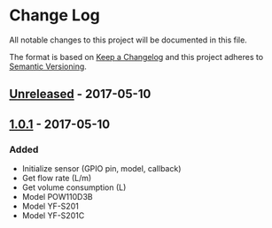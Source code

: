 # Change Log

All notable changes to this project will be documented in this file.

The format is based on [Keep a Changelog](http://keepachangelog.com/)
and this project adheres to [Semantic Versioning](http://semver.org/).


## [Unreleased] - 2017-05-10

## [1.0.1] - 2017-05-10
### Added
- Initialize sensor (GPIO pin, model, callback)
- Get flow rate (L/m)
- Get volume consumption (L)
- Model POW110D3B
- Model YF-S201
- Model YF-S201C

[Unreleased]: https://github.com/geoffreypetri/water-flow-sensor
[1.0.1]: https://www.npmjs.com/package/water-flow-sensor
